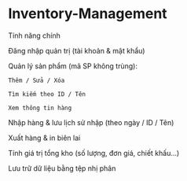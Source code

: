 # Inventory-Management
Tính năng chính

  Đăng nhập quản trị (tài khoản & mật khẩu)

  Quản lý sản phẩm (mã SP không trùng):

    Thêm / Sửa / Xóa

    Tìm kiếm theo ID / Tên

    Xem thông tin hàng

Nhập hàng & lưu lịch sử nhập (theo ngày / ID / Tên)

Xuất hàng & in biên lai

Tính giá trị tổng kho (số lượng, đơn giá, chiết khấu…)

Lưu trữ dữ liệu bằng tệp nhị phân 
